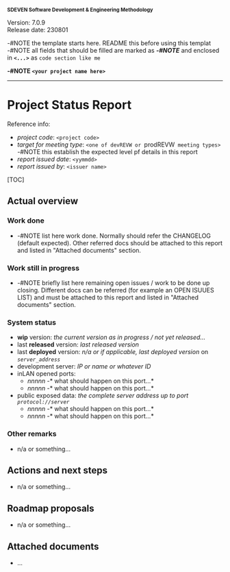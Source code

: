 
<small>**SDEVEN Software Development & Engineering Methodology**</small>

Version: 7.0.9<br>
Release date: 230801



-#NOTE the template starts here. README this before using this templat <br>
-#NOTE all fields that should be filled are marked as ***-#NOTE*** and enclosed in ***`<...>`*** as `code section like me`


**-#NOTE `<your project name here>`**

***


# Project Status Report

Reference info:

* *project code*: `<project code>`
* *target for meeting type*: `<one of devREVW or `prodREVW` meeting types>` -#NOTE this establish the expected level pf details in this report
* *report issued date*: `<yymmdd>`
* *report issued by*: `<issuer name>`

[TOC]




## Actual overview


### Work done

* -#NOTE list here work done. Normally should refer the CHANGELOG (default expected). Other referred docs should be attached to this report and listed in "Attached documents" section.


### Work still in progress

* -#NOTE briefly list here remaining open issues / work to be done up closing. Different docs can be referred (for example an OPEN ISUUES LIST) and must be attached to this report and listed in "Attached documents" section.


### System status

* **wip** version: *the current version as in progress / not yet released...*
* last **released** version: *last released version*
* last **deployed** version: *n/a or if applicable, last deployed version* on *`server_address`*
* development server: *IP or name or whatever ID*
* inLAN opened ports:
    * *nnnnn* -* what should happen on this port...*
    * *nnnnn* -* what should happen on this port...*
* public exposed data: *the complete server address up to port `protocol://server`*
    * *nnnnn* -* what should happen on this port...*
    * *nnnnn* -* what should happen on this port...*




### Other remarks

* n/a or something...




## Actions and next steps

* n/a or something...




## Roadmap proposals

* n/a or something...





## Attached documents

* ...
